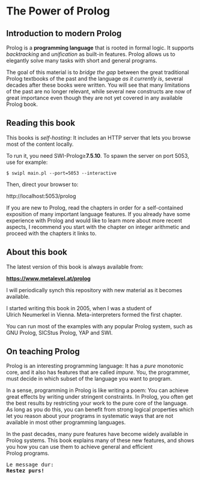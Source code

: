 # The Power of Prolog

## Introduction to modern Prolog

Prolog is a **programming language** that is rooted in
formal&nbsp;logic. It supports *backtracking* and *unification*
as built-in features. Prolog allows us to elegantly&nbsp;solve
many&nbsp;tasks with short and general programs.

The goal of this material is to *bridge the&nbsp;gap* between the
great traditional Prolog textbooks of the&nbsp;past and the language
*as it currently is*, several decades after these books
were&nbsp;written. You will see that many limitations of the past are
no longer relevant, while several new constructs are now of great
importance even though they are not yet covered in any available
Prolog&nbsp;book.

## Reading this book

This books is *self-hosting*: It includes an HTTP&nbsp;server that
lets you browse most of the content locally.

To run it, you need SWI-Prolog&ge;**7.5.10**. To spawn the server on
port&nbsp;5053, use for example:

    $ swipl main.pl --port=5053 --interactive

Then, direct your browser to:

   http://localhost:5053/prolog

If you are new to Prolog, read the chapters in&nbsp;order for a
self-contained exposition of many important language features. If you
already have some experience with Prolog and would like to learn more
about more recent aspects, I recommend you start with the chapter on
integer&nbsp;arithmetic and proceed with the chapters it
links&nbsp;to.

## About this book

The latest version of this book is always available from:

**https://www.metalevel.at/prolog**

I will periodically synch this repository with new material as it
becomes available.

I started writing this book in 2005, when I was a student of
Ulrich&nbsp;Neumerkel in Vienna. Meta-interpreters formed the first
chapter.

You can run most of the examples with any popular Prolog system, such
as GNU&nbsp;Prolog, SICStus&nbsp;Prolog, YAP and&nbsp;SWI.

## On teaching Prolog

Prolog is an interesting programming language: It has a *pure*
monotonic core, and it also has features that are
called&nbsp;*impure*. You, the programmer, must decide in which subset
of the language you want to program.

In a sense, programming in Prolog is like writing a&nbsp;poem: You can
achieve great effects by writing under stringent constraints.
In&nbsp;Prolog, you often get the best results by restricting
your&nbsp;work to the pure&nbsp;core of the&nbsp;language. As long as
you do this, you can benefit from strong logical properties which let
you reason about your programs in systematic ways that are not
available in most other programming&nbsp;languages.

In the past decades, many pure features have become widely available
in Prolog&nbsp;systems. This book explains many of these new features,
and shows you how you can use them to achieve general and efficient
Prolog&nbsp;programs.

<pre>
Le message dur:
<b>Restez purs!</b>
</pre>
